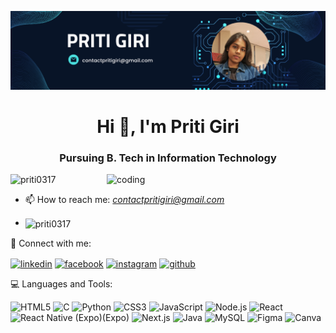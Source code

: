 ![logo](https://github.com/priti0317/priti0317/blob/3ec5c3140c6118fa27009cada289e03db2399813/github_banner.png)
<h1 align="center">Hi 👋, I'm Priti Giri</h1>
<h3 align="center">Pursuing B. Tech in Information Technology</h3>
<img align="right" alt="coding" width="350" src="https://media3.giphy.com/media/v1.Y2lkPTc5MGI3NjExejZ3MHpnMzkxd2g3NDhsMDUxdWc2OWp4eGtzcmFpODliNGl3Y2JnbCZlcD12MV9pbnRlcm5hbF9naWZfYnlfaWQmY3Q9Zw/L1R1tvI9svkIWwpVYr/giphy.gif" >

<p align="left">
  <img src="https://komarev.com/ghpvc/?username=priti0317&label=Profile%20views&color=0e75b6&style=flat" alt="priti0317" />
</p>

- 📫 How to reach me: *contactpritigiri@gmail.com*
- <p><img align="center" src="https://github-readme-stats.vercel.app/api/top-langs?username=priti0317&show_icons=true&locale=en&layout=compact" alt="priti0317" /></p>

🤝 Connect with me:
<p align="left"> <a href="https://www.linkedin.com/in/priti-giri-8b507b254/" target="blank"><img align="center" src="https://cdn-icons-png.flaticon.com/512/174/174857.png" alt="linkedin" height="20" /></a> <a href="https://www.facebook.com/share/1BoVPUAxvf/" target="blank"><img align="center" src="https://cdn-icons-png.flaticon.com/512/733/733547.png" alt="facebook" height="20" /></a> <a href="https://www.instagram.com/pr_iti_017" target="blank"><img align="center" src="https://cdn-icons-png.flaticon.com/512/2111/2111463.png" alt="instagram" height="30" /></a> <a href="https://www.github.com/priti0317" target="blank"><img align="center" src="https://cdn-icons-png.flaticon.com/512/733/733553.png" alt="github" height="30" /></a> </p>

💻 Languages and Tools:

<p align="left">
  <img src="https://cdn.jsdelivr.net/gh/devicons/devicon/icons/html5/html5-original.svg"  height="40" alt="HTML5"/> 
  <img src="https://cdn.jsdelivr.net/gh/devicons/devicon/icons/c/c-original.svg" height="40" alt="C"/> 
  <img src="https://cdn.jsdelivr.net/gh/devicons/devicon/icons/python/python-original.svg" height="40" alt="Python"/> 
  <img src="https://cdn.jsdelivr.net/gh/devicons/devicon/icons/css3/css3-original.svg" height="40" alt="CSS3"/> 
  <img src="https://cdn.jsdelivr.net/gh/devicons/devicon/icons/javascript/javascript-original.svg" height="40" alt="JavaScript"/> 
  <img src="https://cdn.jsdelivr.net/gh/devicons/devicon/icons/nodejs/nodejs-original.svg" height="40" alt="Node.js"/> 
  <img src="https://cdn.jsdelivr.net/gh/devicons/devicon/icons/react/react-original.svg" height="40" alt="React"/> 
  <img src="https://cdn.jsdelivr.net/gh/devicons/devicon/icons/react/react-original.svg" height="40" alt="React Native (Expo)"/>(Expo) 
  <img src="https://cdn.jsdelivr.net/gh/devicons/devicon/icons/nextjs/nextjs-original.svg" height="40" alt="Next.js"/> 
  <img src="https://cdn.jsdelivr.net/gh/devicons/devicon/icons/java/java-original.svg" height="40" alt="Java"/> 
  <img src="https://cdn.jsdelivr.net/gh/devicons/devicon/icons/mysql/mysql-original.svg" height="40" alt="MySQL"/> 
  <img src="https://cdn.jsdelivr.net/gh/devicons/devicon/icons/figma/figma-original.svg" height="40" alt="Figma"/> 
  <img src="https://cdn.jsdelivr.net/gh/devicons/devicon/icons/canva/canva-original.svg" height="40" alt="Canva"/> 
</p>
